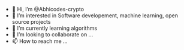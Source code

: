- 👋 Hi, I’m @Abhicodes-crypto
- 👀 I’m interested in Software developement, machine learning, open source projects
- 🌱 I’m currently learning algorithms
- 💞️ I’m looking to collaborate on ...
- 📫 How to reach me ...

<!---
Abhicodes-crypto/Abhicodes-crypto is a ✨ special ✨ repository because its `README.md` (this file) appears on your GitHub profile.
You can click the Preview link to take a look at your changes.
--->
